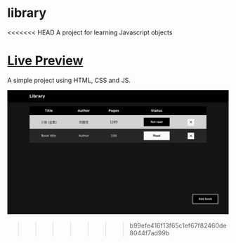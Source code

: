 # library
<<<<<<< HEAD
A project for learning Javascript objects

[Live Preview](https://cauanoli.github.io/library/)
=======

A simple project using HTML, CSS and JS.

![project screenshot](library.png)
>>>>>>> b99efe416f13f65c1ef67f82460de8044f7ad99b
